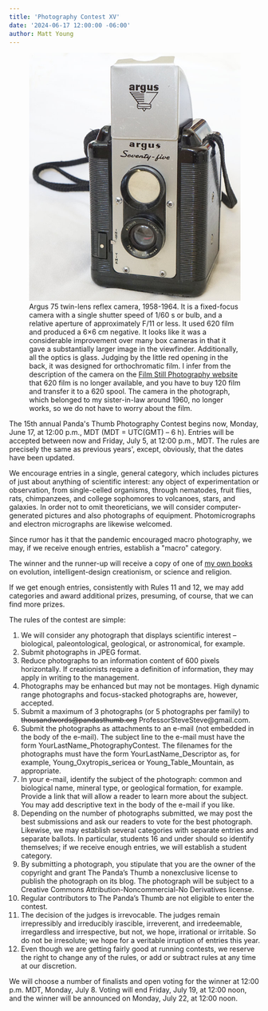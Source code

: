 ```yaml
---
title: 'Photography Contest XV'
date: '2024-06-17 12:00:00 -06:00'
author: Matt Young
---
```


<figure>
<img src="/uploads/2024/DSC05740_Argus_75_600.jpg/" alt="Argus 75"/>
<figcaption> Argus 75 twin-lens reflex camera, 1958-1964. It is a fixed-focus camera with a single shutter speed of 1/60&nbsp;s or bulb, and a relative aperture of approximately F/11 or less. It used 620 film and produced a 6&times;6&nbsp;cm negative. It looks like it was a considerable improvement over many box cameras in that it gave a substantially larger image in the viewfinder. Additionally, all the optics is glass. Judging by the little red opening in the back, it was designed for orthochromatic film. I infer from the description of the camera on the <a href="https://www.filmstillphotography.com/argus-75.html">Film Still Photography website</a> that 620 film is no longer available, and you have to buy 120 film and transfer it to a 620 spool. The camera in the photograph, which belonged to my sister-in-law around 1960, no longer works, so we do not have to worry about the film.</figcaption>
</figure> 

The 15th annual Panda's Thumb Photography Contest begins now, Monday, June 17, at 12:00 p.m., MDT (MDT = UTC(GMT) – 6 h). Entries will be accepted between now and Friday, July 5, at 12:00 p.m., MDT. The rules are precisely the same as previous years', except, obviously, that the dates have been updated.

We encourage entries in a single, general category, which includes pictures of just about anything of scientific interest: any object of experimentation or observation, from single-celled organisms, through nematodes, fruit flies, rats, chimpanzees, and college sophomores to volcanoes, stars, and galaxies. In order not to omit theoreticians, we will consider computer-generated pictures and also photographs of equipment. Photomicrographs and electron micrographs are likewise welcomed.

Since rumor has it that the pandemic encouraged macro photography, we may, if we receive enough entries, establish a "macro" category.

The winner and the runner-up will receive a copy of one of <a href="https://www.amazon.com/stores/Matt-Young/author/B001HPILDU/">my own books</a> on evolution, intelligent-design creationism, or science and religion. 

<!--more-->

If we get enough entries, consistently with Rules 11 and 12, we may add categories and award additional prizes, presuming, of course, that we can find more prizes.

The rules of the contest are simple:

<ol><li>We will consider any photograph that displays scientific interest – biological, paleontological, geological, or astronomical, for example.</li>

<li>Submit photographs in JPEG format. </li>

<li>Reduce photographs to an information content of 600 pixels horizontally. If creationists require a definition of information, they may apply in writing to the management. </li>

<li>Photographs may be enhanced but may not be montages. High dynamic range photographs and focus-stacked photographs are, however, accepted. </li>

<li>Submit a maximum of 3 photographs (or 5 photographs per family) to <strike>thousandwords@pandasthumb.org</strike> ProfessorSteveSteve@gmail.com. </li>

<li>Submit the photographs as attachments to an e-mail (not embedded in the body of the e-mail). The subject line to the e-mail must have the form YourLastName_PhotographyContest. The filenames for the photographs must have the form YourLastName_Descriptor as, for example, Young_Oxytropis_sericea or Young_Table_Mountain, as appropriate. </li>

<li>In your e-mail, identify the subject of the photograph: common and biological name, mineral type, or geological formation, for example. Provide a link that will allow a reader to learn more about the subject. You may add descriptive text in the body of the e-mail if you like. </li>

<li>Depending on the number of photographs submitted, we may post the best submissions and ask our readers to vote for the best photograph. Likewise, we may establish several categories with separate entries and separate ballots. In particular, students 16 and under should so identify themselves; if we receive enough entries, we will establish a student category. </li>

<li>By submitting a photograph, you stipulate that you are the owner of the copyright and grant The Panda’s Thumb a nonexclusive license to publish the photograph on its blog. The photograph will be subject to a Creative Commons Attribution-Noncommercial-No Derivatives license. </li>

<li>Regular contributors to The Panda’s Thumb are not eligible to enter the contest. </li>

<li>The decision of the judges is irrevocable. The judges remain irrepressibly and irreducibly irascible, irreverent, and irredeemable, irregardless and irrespective, but not, we hope, irrational or irritable. So do not be irresolute; we hope for a veritable irruption of entries this year. </li>

<li>Even though we are getting fairly good at running contests, we reserve the right to change any of the rules, or add or subtract rules at any time at our discretion. </li></ol>

We will choose a number of finalists and open voting for the winner at 12:00 p.m. MDT, Monday, July 8. Voting will end Friday, July 19, at 12:00 noon, and the winner will be announced on Monday, July 22, at 12:00 noon.
